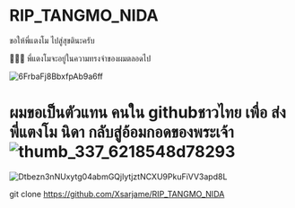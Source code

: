 # RIP_TANGMO_NIDA

ขอให้พี่แตงโม ไปสู่สุขตินะครับ

🍉🍉🍉 พี่แตงโมจะอยู่ในความทรงจำของผมตลอดไป 

![6FrbaFj8BbxfpAb9a6ff](https://user-images.githubusercontent.com/96361084/164585005-426f3024-1a1b-446f-a4f0-5e14ccc790cd.jpg)

# ผมขอเป็นตัวแทน คนใน githubชาวไทย เพื่อ ส่ง พี่แตงโม นิดา กลับสู่อ้อมกอดของพระเจ้า ![thumb_337_6218548d78293](https://user-images.githubusercontent.com/96361084/164585282-b41a78fe-2bf6-4e0c-8d1f-480c94bd9122.jpg)

![Dtbezn3nNUxytg04abmGQjlytjztNCXU9PkuFiVV3apd8L](https://user-images.githubusercontent.com/96361084/164585518-5c87ff4b-840b-4a6d-9999-e9f9bcfa6980.jpg)


git clone https://github.com/Xsarjame/RIP_TANGMO_NIDA

